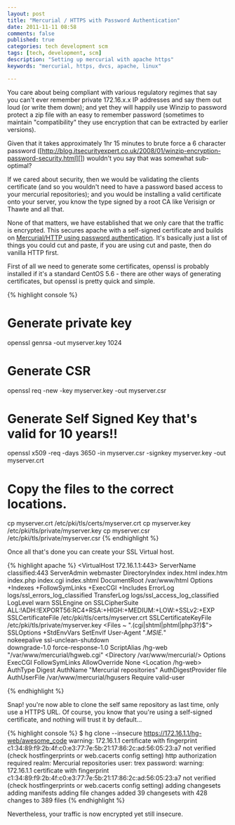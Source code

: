 ```yaml
---
layout: post
title: "Mercurial / HTTPS with Password Authentication"
date: 2011-11-11 08:58
comments: false
published: true
categories: tech development scm
tags: [tech, development, scm]
description: "Setting up mercurial with apache https"
keywords: "mercurial, https, dvcs, apache, linux"

---
```


You care about being compliant with various regulatory regimes that say you can't ever remember private 172.16.x.x IP addresses and say them out loud (or write them down); and yet they will happily use Winzip to password protect a zip file with an easy to remember password (sometimes to maintain "compatibility" they use encryption that can be extracted by earlier versions).

Given that it takes approximately 1hr 15 minutes to brute force a 6 character password ([http://blog.itsecurityexpert.co.uk/2008/01/winzip-encryption-password-security.html][]) wouldn't you say that was somewhat sub-optimal?

<!-- more -->

If we cared about security, then we would be validating the clients certificate (and so you wouldn't need to have a password based access to your mercurial repositories); and you would be installing a valid certificate onto your server, you know the type signed by a root CA like Verisign or Thawte and all that.

None of that matters, we have established that we only care that the traffic is encrypted. This secures apache with a self-signed certificate and builds on [Mercurial/HTTP using password authentication][]. It's basically just a list of things you could cut and paste, if you are using cut and paste, then do vanilla HTTP first.

First of all we need to generate some certificates, openssl is probably installed if it's a standard CentOS 5.6 - there are other ways of generating certificates, but openssl is pretty quick and simple.

{% highlight console %}
# Generate private key
openssl genrsa -out myserver.key 1024
# Generate CSR
openssl req -new -key myserver.key -out myserver.csr
# Generate Self Signed Key that's valid for 10 years!!
openssl x509 -req -days 3650 -in myserver.csr -signkey myserver.key -out myserver.crt
# Copy the files to the correct locations.
cp myserver.crt /etc/pki/tls/certs/myserver.crt
cp myserver.key /etc/pki/tls/private/myserver.key
cp myserver.csr /etc/pki/tls/private/myserver.csr
{% endhighlight %}

Once all that's done you can create your SSL Virtual host.

{% highlight apache %}
<VirtualHost 172.16.1.1:443>
  ServerName classified:443
  ServerAdmin webmaster
  DirectoryIndex index.html index.htm index.php index.cgi index.shtml
  DocumentRoot /var/www/html
  Options +Indexes +FollowSymLinks +ExecCGI +Includes
  ErrorLog logs/ssl_errors_log_classified
  TransferLog logs/ssl_access_log_classified
  LogLevel warn
  SSLEngine on
  SSLCipherSuite ALL:!ADH:!EXPORT56:RC4+RSA:+HIGH:+MEDIUM:+LOW:+SSLv2:+EXP
  SSLCertificateFile /etc/pki/tls/certs/myserver.crt
  SSLCertificateKeyFile /etc/pki/tls/private/myserver.key
  <Files ~ "\.(cgi|shtml|phtml|php3?)$">
      SSLOptions +StdEnvVars
  </Files>
  SetEnvIf User-Agent ".*MSIE.*" \
         nokeepalive ssl-unclean-shutdown \
         downgrade-1.0 force-response-1.0
  ScriptAlias /hg-web "/var/www/mercurial/hgweb.cgi"
  <Directory /var/www/mercurial/>
      Options ExecCGI FollowSymLinks
      AllowOverride None
  </Directory>
  <Location /hg-web>
    AuthType Digest
    AuthName "Mercurial repositories"
    AuthDigestProvider file
    AuthUserFile /var/www/mercurial/hgusers
    Require valid-user
  </Location>
</VirtualHost>

{% endhighlight %}

Snap! you're now able to clone the self same repository as last time, only use a HTTPS URL. Of course, you know that you're using a self-signed certificate, and nothing will trust it by default...

{% highlight console %}
$ hg clone --insecure https://172.16.1.1/hg-web/awesome_code
warning: 172.16.1.1 certificate with fingerprint c1:34:89:f9:2b:4f:c0:e3:77:7e:5b:21:17:86:2c:ad:56:05:23:a7 not verified (check hostfingerprints or web.cacerts config setting)
http authorization required
realm: Mercurial repositories
user: trex
password:
warning: 172.16.1.1 certificate with fingerprint c1:34:89:f9:2b:4f:c0:e3:77:7e:5b:21:17:86:2c:ad:56:05:23:a7 not verified (check hostfingerprints or web.cacerts config setting)
adding changesets
adding manifests
adding file changes
added 39 changesets with 428 changes to 389 files
{% endhighlight %}

Nevertheless, your traffic is now encrypted yet still insecure.


[http://blog.itsecurityexpert.co.uk/2008/01/winzip-encryption-password-security.html]: http://blog.itsecurityexpert.co.uk/2008/01/winzip-encryption-password-security.html
[Mercurial/HTTP using password authentication]: {{site.baseurl}}/blog/2011/08/11/mercurial-http-using-password-authentication/
